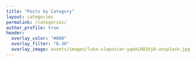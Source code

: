 ```yaml
---
title: "Posts by Category"
layout: categories
permalink: /categories/
author_profile: true
header:
  overlay_color: "#000"
  overlay_filter: "0.30"
  overlay_image: assets/images/luka-slapnicar-yqeXLR81Uj0-unsplash.jpg
---
```

